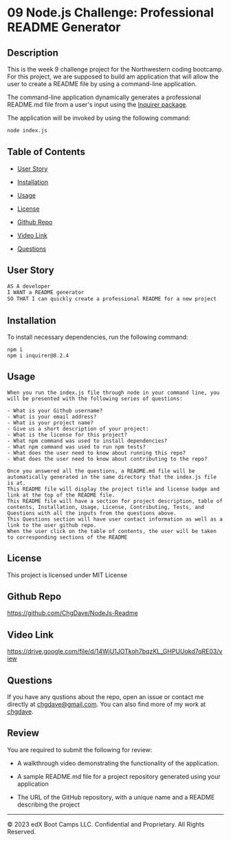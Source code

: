 # 09 Node.js Challenge: Professional README Generator

## Description

This is the week 9 challenge project for the Northwestern coding bootcamp. For this project, we are supposed to build am application that will allow the user to create a README file by using a command-line application.

The command-line application dynamically generates a professional README.md file from a user's input using the [Inquirer package](https://www.npmjs.com/package/inquirer/v/8.2.4).

The application will be invoked by using the following command:

```bash
node index.js
```

## Table of Contents

- [User Story](#user-story)

- [Installation](#installation)

- [Usage](#usage)

- [License](#license)

- [Github Repo](#github-repo)

- [Video Link](#video-link)

- [Questions](#questions)

## User Story

```md
AS A developer
I WANT a README generator
SO THAT I can quickly create a professional README for a new project
```

## Installation

To install necessary dependencies, run the following command:

```
npm i
npm i inquirer@8.2.4
```

## Usage

```
When you run the index.js file through node in your command line, you will be presented with the following series of questions:

- What is your Github username?
- What is your email address?
- What is your project name?
- Give us a short description of your project:
- What is the license for this project?
- What npm command was used to install dependencies?
- What npm command was used to run npm tests?
- What does the user need to know about running this repo?
- What does the user need to know about contributing to the repo?

Once you answered all the questions, a README.md file will be automatically generated in the same directory that the index.js file is at.
This README file will display the project title and license badge and link at the top of the README file.
This README file will have a section for project description, table of contents, Installation, Usage, License, Contributing, Tests, and Questions with all the inputs from the questions above.
This Questions section will have user contact information as well as a link to the user github repo.
When the user click on the table of contents, the user will be taken to corresponding sections of the README
```

## License

This project is licensed under MIT License

## Github Repo

https://github.com/ChgDave/NodeJs-Readme

## Video Link

https://drive.google.com/file/d/14WjU1JOTkoh7bqzKL_GHPUUokd7qRE03/view

## Questions

If you have any qustions about the repo, open an issue or contact me directly at chgdave@gmail.com. You can also find more of my work at [chgdave](https://github.com/chgdave).

## Review

You are required to submit the following for review:

- A walkthrough video demonstrating the functionality of the application.

- A sample README.md file for a project repository generated using your application

- The URL of the GitHub repository, with a unique name and a README describing the project

---

© 2023 edX Boot Camps LLC. Confidential and Proprietary. All Rights Reserved.
